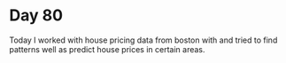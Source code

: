 Day 80
================================================================================

Today I worked with house pricing data from boston with and tried to find patterns well as predict house prices in certain areas.
